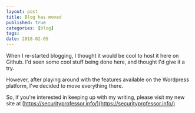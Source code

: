 ```yaml
---
layout: post
title: Blog has moved
published: true
categories: [blog]
tags:
date: 2018-02-05
---
```


When I re-started blogging, I thought it would be cool to host it here on Github.  I'd seen some cool stuff being done here, and thought I'd give it a try.

However, after playing around with the features available on the Wordpress platform, I've decided to move everything there.

So, if you're interested in keeping up with my writing, please visit my new site at [https://securityprofessor.info/](https://securityprofessor.info/)
